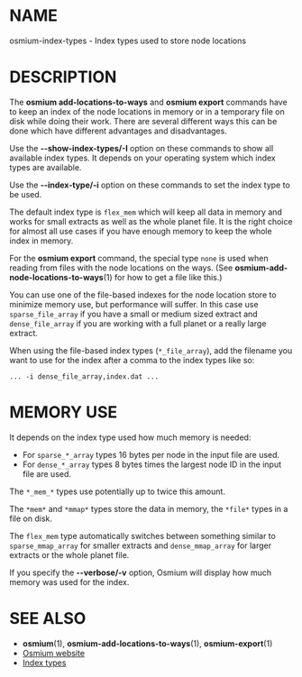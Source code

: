 
# NAME

osmium-index-types - Index types used to store node locations

# DESCRIPTION

The **osmium add-locations-to-ways** and **osmium export** commands have to
keep an index of the node locations in memory or in a temporary file on disk
while doing their work. There are several different ways this can be done which
have different advantages and disadvantages.

Use the **\--show-index-types/-I** option on these commands to show all
available index types. It depends on your operating system which index types
are available.

Use the **\--index-type/-i** option on these commands to set the index type
to be used.

The default index type is `flex_mem` which will keep all data in memory and
works for small extracts as well as the whole planet file. It is the right
choice for almost all use cases if you have enough memory to keep the whole
index in memory.

For the **osmium export** command, the special type `none` is used when reading
from files with the node locations on the ways. (See
**osmium-add-node-locations-to-ways**(1) for how to get a file like this.)

You can use one of the file-based indexes for the node location store to
minimize memory use, but performance will suffer. In this case use
`sparse_file_array` if you have a small or medium sized extract and
`dense_file_array` if you are working with a full planet or a really large
extract.

When using the file-based index types (`*_file_array`), add the filename you
want to use for the index after a comma to the index types like so:

`... -i dense_file_array,index.dat ...`


# MEMORY USE

It depends on the index type used how much memory is needed:

* For `sparse_*_array` types 16 bytes per node in the input file are used.
* For `dense_*_array` types 8 bytes times the largest node ID in the input file
  are used.

The `*_mem_*` types use potentially up to twice this amount.

The `*mem*` and `*mmap*` types store the data in memory, the `*file*` types
in a file on disk.

The `flex_mem` type automatically switches between something similar to
`sparse_mmap_array` for smaller extracts and `dense_mmap_array` for larger
extracts or the whole planet file.

If you specify the **\--verbose/-v** option, Osmium will display how much
memory was used for the index.


# SEE ALSO

* **osmium**(1), **osmium-add-locations-to-ways**(1), **osmium-export**(1)
* [Osmium website](https://osmcode.org/osmium-tool/)
* [Index types](https://osmcode.org/osmium-concepts/#indexes)

